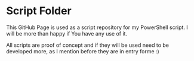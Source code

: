 # Script Folder

This GitHub Page is used as a script repository for my PowerShell script.  I will be more than happy if You have any use of it.

All scripts are proof of concept and if they will be used need to be developed more, as I mention before they are in entry forme  :) 
